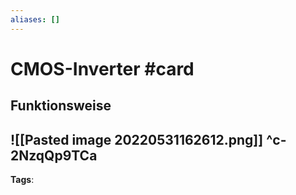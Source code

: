 ```yaml
---
aliases: []
---
```


# CMOS-Inverter #card
## Funktionsweise
![[Pasted image 20220531162612.png]]
^c-2NzqQp9TCa
---
**Tags**: